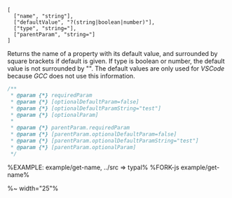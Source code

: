 ```### getNameWithDefault => string
[
  ["name", "string"],
  ["defaultValue", "?(string|boolean|number)"],
  ["type", "string="],
  ["parentParam", "string="]
]
```

Returns the name of a property with its default value, and surrounded by square brackets if default is given. If type is boolean or number, the default value is not surrounded by "". The default values are only used for _VSCode_ because _GCC_ does not use this information.

```js
/**
 * @param {*} requiredParam
 * @param {*} [optionalDefaultParam=false]
 * @param {*} [optionalDefaultParamString="test"]
 * @param {*} [optionalParam]
 *
 * @param {*} parentParam.requiredParam
 * @param {*} [parentParam.optionalDefaultParam=false]
 * @param {*} [parentParam.optionalDefaultParamString="test"]
 * @param {*} [parentParam.optionalParam]
 */
```

%EXAMPLE: example/get-name, ../src => typal%
%FORK-js example/get-name%

%~ width="25"%